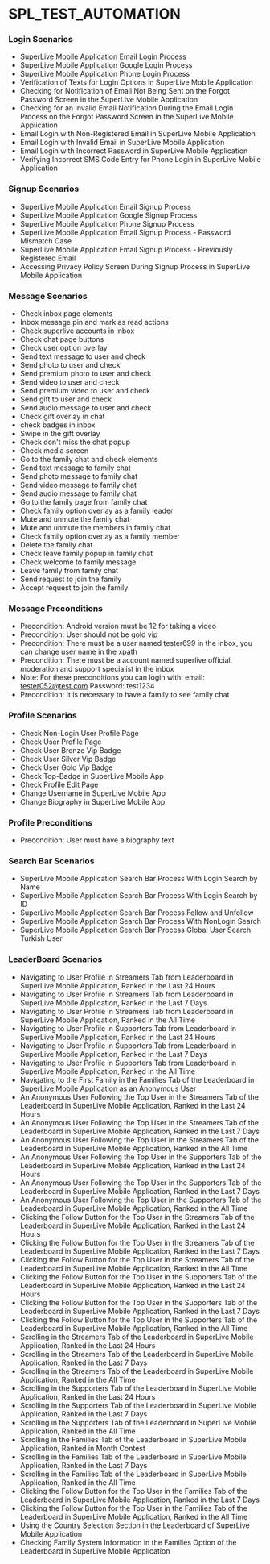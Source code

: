 # SPL_TEST_AUTOMATION #


### Login Scenarios ###

* SuperLive Mobile Application Email Login Process
* SuperLive Mobile Application Google Login Process
* SuperLive Mobile Application Phone Login Process
* Verification of Texts for Login Options in SuperLive Mobile Application
* Checking for Notification of Email Not Being Sent on the Forgot Password Screen in the SuperLive Mobile Application
* Checking for an Invalid Email Notification During the Email Login Process on the Forgot Password Screen in the SuperLive Mobile Application
* Email Login with Non-Registered Email in SuperLive Mobile Application
* Email Login with Invalid Email in SuperLive Mobile Application
* Email Login with Incorrect Password in SuperLive Mobile Application
* Verifying Incorrect SMS Code Entry for Phone Login in SuperLive Mobile Application

### Signup Scenarios ###

* SuperLive Mobile Application Email Signup Process
* SuperLive Mobile Application Google Signup Process
* SuperLive Mobile Application Phone Signup Process
* SuperLive Mobile Application Email Signup Process - Password Mismatch Case
* SuperLive Mobile Application Email Signup Process - Previously Registered Email
* Accessing Privacy Policy Screen During Signup Process in SuperLive Mobile Application

### Message Scenarios ###

* Check inbox page elements
* Inbox message pin and mark as read actions
* Check superlive accounts in inbox
* Check chat page buttons
* Check user option overlay
* Send text message to user and check
* Send photo to user and check
* Send premium photo to user and check
* Send video to user and check
* Send premium video to user and check
* Send gift to user and check
* Send audio message to user and check
* Check gift overlay in chat
* check badges in inbox
* Swipe in the gift overlay
* Check don't miss the chat popup
* Check media screen
* Go to the family chat and check elements
* Send text message to family chat
* Send photo message to family chat
* Send video message to family chat
* Send audio message to family chat
* Go to the family page from family chat
* Check family option overlay as a family leader
* Mute and unmute the family chat
* Mute and unmute the members in family chat
* Check family option overlay as a family member
* Delete the family chat
* Check leave family popup in family chat
* Check welcome to family message
* Leave family from family chat
* Send request to join the family
* Accept request to join the family

### Message Preconditions ###

* Precondition: Android version must be 12 for taking a video
* Precondition: User should not be gold vip
* Precondition: There must be a user named tester699 in the inbox, you can change user name in the xpath
* Precondition: There must be a account named superlive official, moderation and support specialist in the inbox
* Note: For these preconditions you can login with: email: tester052@test.com Password: test1234
* Precondition: It is necessary to have a family to see family chat

### Profile Scenarios ###

* Check Non-Login User Profile Page
* Check User Profile Page
* Check User Bronze Vip Badge
* Check User Silver Vip Badge
* Check User Gold Vip Badge
* Check Top-Badge in SuperLive Mobile App
* Check Profile Edit Page
* Change Username in SuperLive Mobile App
* Change Biography in SuperLive Mobile App


### Profile Preconditions ###

* Precondition: User must have a biography text


### Search Bar Scenarios ###

* SuperLive Mobile Application Search Bar Process With Login Search by Name
* SuperLive Mobile Application Search Bar Process With Login Search by ID
* SuperLive Mobile Application Search Bar Process Follow and Unfollow
* SuperLive Mobile Application Search Bar Process With NonLogin Search
* SuperLive Mobile Application Search Bar Process Global User Search Turkish User

### LeaderBoard Scenarios ###

* Navigating to User Profile in Streamers Tab from Leaderboard in SuperLive Mobile Application, Ranked in the Last 24 Hours
* Navigating to User Profile in Streamers Tab from Leaderboard in SuperLive Mobile Application, Ranked in the Last 7 Days
* Navigating to User Profile in Streamers Tab from Leaderboard in SuperLive Mobile Application, Ranked in the All Time
* Navigating to User Profile in Supporters Tab from Leaderboard in SuperLive Mobile Application, Ranked in the Last 24 Hours
* Navigating to User Profile in Supporters Tab from Leaderboard in SuperLive Mobile Application, Ranked in the Last 7 Days
* Navigating to User Profile in Supporters Tab from Leaderboard in SuperLive Mobile Application, Ranked in the All Time
* Navigating to the First Family in the Families Tab of the Leaderboard in SuperLive Mobile Application as an Anonymous User
* An Anonymous User Following the Top User in the Streamers Tab of the Leaderboard in SuperLive Mobile Application, Ranked in the Last 24 Hours
* An Anonymous User Following the Top User in the Streamers Tab of the Leaderboard in SuperLive Mobile Application, Ranked in the Last 7 Days
* An Anonymous User Following the Top User in the Streamers Tab of the Leaderboard in SuperLive Mobile Application, Ranked in the All Time
* An Anonymous User Following the Top User in the Supporters Tab of the Leaderboard in SuperLive Mobile Application, Ranked in the Last 24 Hours
* An Anonymous User Following the Top User in the Supporters Tab of the Leaderboard in SuperLive Mobile Application, Ranked in the Last 7 Days
* An Anonymous User Following the Top User in the Supporters Tab of the Leaderboard in SuperLive Mobile Application, Ranked in the All Time
* Clicking the Follow Button for the Top User in the Streamers Tab of the Leaderboard in SuperLive Mobile Application, Ranked in the Last 24 Hours
* Clicking the Follow Button for the Top User in the Streamers Tab of the Leaderboard in SuperLive Mobile Application, Ranked in the Last 7 Days
* Clicking the Follow Button for the Top User in the Streamers Tab of the Leaderboard in SuperLive Mobile Application, Ranked in the All Time
* Clicking the Follow Button for the Top User in the Supporters Tab of the Leaderboard in SuperLive Mobile Application, Ranked in the Last 24 Hours
* Clicking the Follow Button for the Top User in the Supporters Tab of the Leaderboard in SuperLive Mobile Application, Ranked in the Last 7 Days
* Clicking the Follow Button for the Top User in the Supporters Tab of the Leaderboard in SuperLive Mobile Application, Ranked in the All Time
* Scrolling in the Streamers Tab of the Leaderboard in SuperLive Mobile Application, Ranked in the Last 24 Hours
* Scrolling in the Streamers Tab of the Leaderboard in SuperLive Mobile Application, Ranked in the Last 7 Days
* Scrolling in the Streamers Tab of the Leaderboard in SuperLive Mobile Application, Ranked in the All Time
* Scrolling in the Supporters Tab of the Leaderboard in SuperLive Mobile Application, Ranked in the Last 24 Hours
* Scrolling in the Supporters Tab of the Leaderboard in SuperLive Mobile Application, Ranked in the Last 7 Days
* Scrolling in the Supporters Tab of the Leaderboard in SuperLive Mobile Application, Ranked in the All Time
* Scrolling in the Families Tab of the Leaderboard in SuperLive Mobile Application, Ranked in Month Contest
* Scrolling in the Families Tab of the Leaderboard in SuperLive Mobile Application, Ranked in the Last 7 Days
* Scrolling in the Families Tab of the Leaderboard in SuperLive Mobile Application, Ranked in the All Time
* Clicking the Follow Button for the Top User in the Families Tab of the Leaderboard in SuperLive Mobile Application, Ranked in the Last 7 Days
* Clicking the Follow Button for the Top User in the Families Tab of the Leaderboard in SuperLive Mobile Application, Ranked in the All Time
* Using the Country Selection Section in the Leaderboard of SuperLive Mobile Application
* Checking Family System Information in the Families Option of the Leaderboard in SuperLive Mobile Application